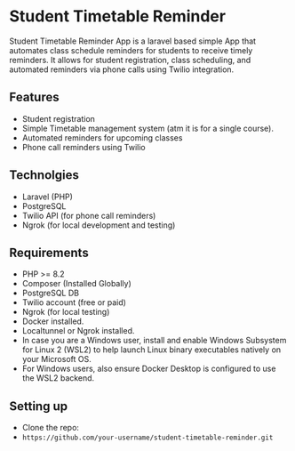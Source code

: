 # Student Timetable Reminder

Student Timetable Reminder App is a laravel based simple App that automates class schedule reminders for students to receive timely reminders. It allows for student registration, class scheduling, and automated reminders via phone calls using Twilio integration.

## Features
- Student registration
- Simple Timetable management system (atm it is for a single course).
- Automated reminders for upcoming classes
- Phone call reminders using Twilio

## Technolgies
- Laravel (PHP)
- PostgreSQL
- Twilio API (for phone call reminders)
- Ngrok (for local development and testing)

## Requirements
- PHP >= 8.2
- Composer (Installed Globally)
- PostgreSQL DB
- Twilio account (free or paid)
- Ngrok (for local testing)
- Docker installed.
- Localtunnel or Ngrok installed.
- ​​In case you are a Windows user, install and enable Windows Subsystem for Linux 2 (WSL2) to help launch Linux binary executables natively on your Microsoft OS.
- For Windows users, also ensure Docker Desktop is configured to use the WSL2 backend.

## Setting up
- Clone the repo:
- ```https://github.com/your-username/student-timetable-reminder.git ```
